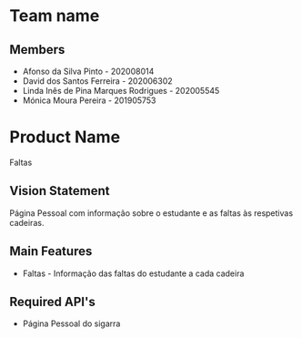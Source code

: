 # Team name

## Members

- Afonso da Silva Pinto - 202008014
- David dos Santos Ferreira - 202006302
- Linda Inês de Pina Marques Rodrigues - 202005545
- Mónica Moura Pereira - 201905753

# Product Name
Faltas

## Vision Statement
Página Pessoal com informação sobre o estudante e as faltas às respetivas cadeiras.

## Main Features
 - Faltas - Informação das faltas do estudante a cada cadeira

## Required API's
- Página Pessoal do sigarra